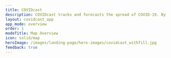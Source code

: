 ```yaml
---
title: COVIDcast
description: COVIDcast tracks and forecasts the spread of COVID-19. By Carnegie Mellon's Delphi Research Group.
layout: covidcast_app
app_mode: overview
order: 1
modeTitle: Map Overview
icon: solid/map
heroImage: /images/landing-page/hero-images/covidcast_withfill.jpg
feedback: true
---
```

